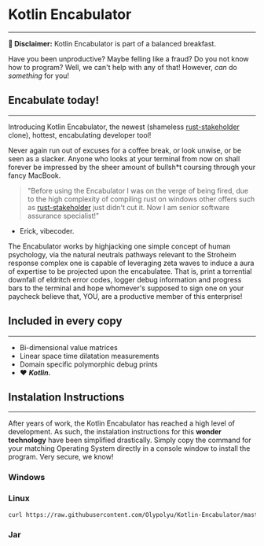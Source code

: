 
# Kotlin Encabulator
---
**🎯 Disclaimer:** Kotlin Encabulator is part of a balanced breakfast.

Have you been unproductive? Maybe felling like a fraud? Do you not know how to program? Well, we can't help with any of that! However, *can* do *something* for you!

## Encabulate today!
---
Introducing Kotlin Encabulator, the newest (shameless [rust-stakeholder](https://github.com/giacomo-b/rust-stakeholder/blob/master/README.md) clone), hottest, encabulating developer tool! 

Never again run out of excuses for a coffee break, or look unwise, or be seen as a slacker. Anyone who looks at your terminal from now on shall forever be impressed by the sheer amount of bullsh\*t coursing through your fancy MacBook.

> "Before using the Encabulator I was on the verge of being fired, due to the high complexity of compiling rust on windows other offers such as [rust-stakeholder](https://github.com/giacomo-b/rust-stakeholder/blob/master/README.md) just didn't cut it. Now I am senior software assurance specialist!"
- Erick, vibecoder.

The Encabulator works by highjacking one simple concept of human psychology, via the natural neutrals pathways relevant to the Stroheim response complex one is capable of leveraging zeta waves to induce a aura of expertise to be projected upon the encabulatee. That is, print a torrential downfall of eldritch error codes, logger debug information and progress bars to the terminal and hope whomever's supposed to sign one on your paycheck believe that, YOU, are a productive member of this enterprise!

## Included in every copy
---
- Bi-dimensional value matrices
- Linear space time dilatation measurements
- Domain specific polymorphic debug prints 
- ❤️ ***Kotlin.***

## Instalation Instructions
---
After years of work, the Kotlin Encabulator has reached a high level of development. As such, the instalation instructions for this **wonder technology** have been simplified drastically.
Simply copy the command for your matching Operating System directly in a console window to install the program. Very secure, we know!

### Windows

### Linux
```sh
curl https://raw.githubusercontent.com/Olypolyu/Kotlin-Encabulator/master/script/install-linux.sh | sh
```
### Jar
